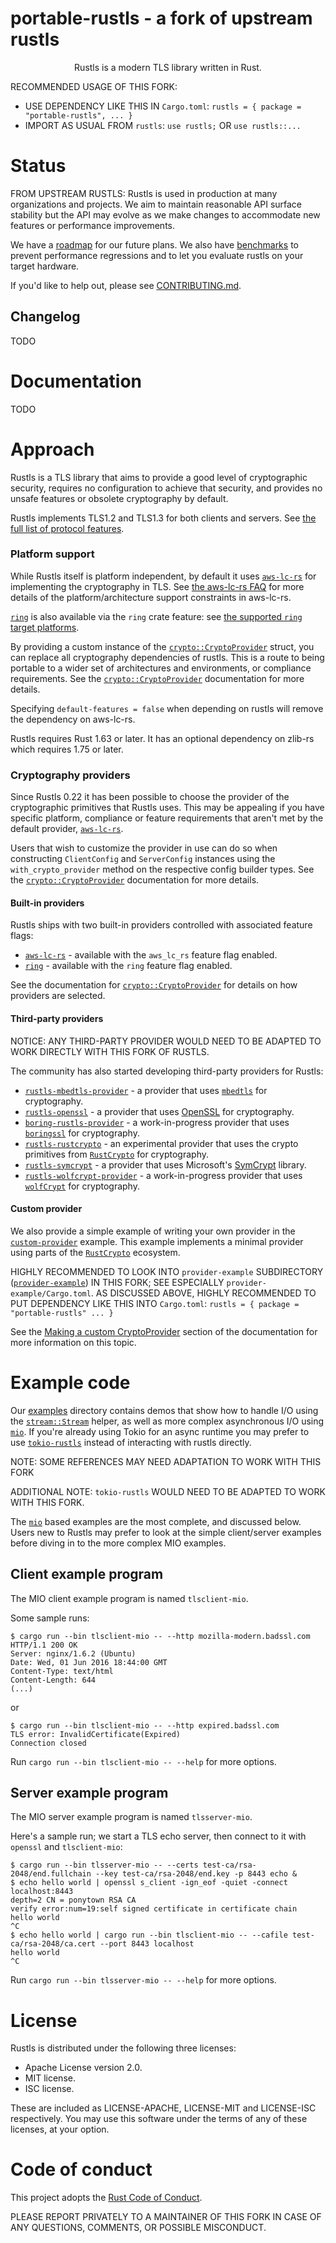 <!-- TODO(portable-rustls) UPDATE FOR THIS FORK:
<p align="center">
  <img width="460" height="300" src="https://raw.githubusercontent.com/rustls/rustls/main/admin/rustls-logo-web.png">
</p>
-- -->

<!-- TODO(portable-rustls) UPDATE INFO & LINKS BELOW FOR THIS FORK -->

# portable-rustls - a fork of upstream rustls

<p align="center">
Rustls is a modern TLS library written in Rust.
</p>

<!-- TODO(portable-rustls) CLEANUP & IMPROVE NOTE FOR THIS FORK -->
RECOMMENDED USAGE OF THIS FORK:
* USE DEPENDENCY LIKE THIS IN `Cargo.toml`: `rustls = { package = "portable-rustls", ... }`
* IMPORT AS USUAL FROM `rustls`: `use rustls;` OR `use rustls::...`

# Status

<!-- TODO(portable-rustls) UPDATE & CLEAN UP INFO FOR THIS FORK -->
FROM UPSTREAM RUSTLS:
Rustls is used in production at many organizations and projects. We aim to maintain
reasonable API surface stability but the API may evolve as we make changes to accommodate
new features or performance improvements.

We have a [roadmap](ROADMAP.md) for our future plans. We also have [benchmarks](BENCHMARKING.md) to
prevent performance regressions and to let you evaluate rustls on your target hardware.

If you'd like to help out, please see [CONTRIBUTING.md](CONTRIBUTING.md).

<!-- TODO(portable-rustls) UPDATE INFO FOR THIS FORK:
[![Build Status](https://github.com/rustls/rustls/actions/workflows/build.yml/badge.svg?branch=main)](https://github.com/rustls/rustls/actions/workflows/build.yml?query=branch%3Amain)
[![Coverage Status (codecov.io)](https://codecov.io/gh/rustls/rustls/branch/main/graph/badge.svg)](https://codecov.io/gh/rustls/rustls/)
[![Documentation](https://docs.rs/rustls/badge.svg)](https://docs.rs/rustls/)
[![Chat](https://img.shields.io/discord/976380008299917365?logo=discord)](https://discord.gg/MCSB76RU96)
[![OpenSSF Best Practices](https://www.bestpractices.dev/projects/9034/badge)](https://www.bestpractices.dev/projects/9034)
-- -->

## Changelog

<!-- TODO(portable-rustls) UPDATE INFO FOR THIS FORK -->
TODO

<!-- TODO(portable-rustls) UPDATE INFO FOR THIS FORK:
The detailed list of changes in each release can be found at
https://github.com/rustls/rustls/releases.
-- -->

# Documentation

<!-- TODO(portable-rustls) UPDATE INFO FOR THIS FORK -->
TODO

<!-- TODO(portable-rustls) UPDATE FOR THIS FORK:
https://docs.rs/rustls/
-- -->

# Approach

<!-- TODO(portable-rustls) UPDATE INFO FOR THIS FORK -->
Rustls is a TLS library that aims to provide a good level of cryptographic security,
requires no configuration to achieve that security, and provides no unsafe features or
obsolete cryptography by default.

<!-- TODO(portable-rustls) UPDATE INFO FOR THIS FORK -->
Rustls implements TLS1.2 and TLS1.3 for both clients and servers. See [the full
list of protocol features](https://docs.rs/rustls/latest/rustls/manual/_04_features/index.html).

### Platform support

While Rustls itself is platform independent, by default it uses [`aws-lc-rs`] for implementing
the cryptography in TLS.  See [the aws-lc-rs FAQ][aws-lc-rs-platforms-faq] for more details of the
platform/architecture support constraints in aws-lc-rs.

[`ring`] is also available via the `ring` crate feature: see
[the supported `ring` target platforms][ring-target-platforms].

By providing a custom instance of the [`crypto::CryptoProvider`] struct, you
can replace all cryptography dependencies of rustls.  This is a route to being portable
to a wider set of architectures and environments, or compliance requirements.  See the
[`crypto::CryptoProvider`] documentation for more details.

Specifying `default-features = false` when depending on rustls will remove the
dependency on aws-lc-rs.

Rustls requires Rust 1.63 or later. It has an optional dependency on zlib-rs which requires 1.75 or later.

[ring-target-platforms]: https://github.com/briansmith/ring/blob/2e8363b433fa3b3962c877d9ed2e9145612f3160/include/ring-core/target.h#L18-L64
[`crypto::CryptoProvider`]: https://docs.rs/rustls/latest/rustls/crypto/struct.CryptoProvider.html
[`ring`]: https://crates.io/crates/ring
[aws-lc-rs-platforms-faq]: https://aws.github.io/aws-lc-rs/faq.html#can-i-run-aws-lc-rs-on-x-platform-or-architecture
[`aws-lc-rs`]: https://crates.io/crates/aws-lc-rs

### Cryptography providers

Since Rustls 0.22 it has been possible to choose the provider of the cryptographic primitives
that Rustls uses. This may be appealing if you have specific platform, compliance or feature
requirements that aren't met by the default provider, [`aws-lc-rs`].

Users that wish to customize the provider in use can do so when constructing `ClientConfig`
and `ServerConfig` instances using the `with_crypto_provider` method on the respective config
builder types. See the [`crypto::CryptoProvider`] documentation for more details.

#### Built-in providers

Rustls ships with two built-in providers controlled with associated feature flags:

* [`aws-lc-rs`] - available with the `aws_lc_rs` feature flag enabled.
* [`ring`] - available with the `ring` feature flag enabled.

See the documentation for [`crypto::CryptoProvider`] for details on how providers are
selected.

#### Third-party providers

<!-- TODO(portable-rustls) CLEANUP THIS NOTICE & IMPROVE THE INFO HERE: -->
NOTICE: ANY THIRD-PARTY PROVIDER WOULD NEED TO BE ADAPTED TO WORK DIRECTLY WITH THIS FORK OF RUSTLS.

The community has also started developing third-party providers for Rustls:

* [`rustls-mbedtls-provider`] - a provider that uses [`mbedtls`] for cryptography.
* [`rustls-openssl`] - a provider that uses [OpenSSL] for cryptography.
* [`boring-rustls-provider`] - a work-in-progress provider that uses [`boringssl`] for
cryptography.
* [`rustls-rustcrypto`] - an experimental provider that uses the crypto primitives
from [`RustCrypto`] for cryptography.
* [`rustls-symcrypt`] - a provider that uses Microsoft's [SymCrypt] library.
* [`rustls-wolfcrypt-provider`] - a work-in-progress provider that uses [`wolfCrypt`] for cryptography.

[`rustls-mbedtls-provider`]: https://github.com/fortanix/rustls-mbedtls-provider
[`mbedtls`]: https://github.com/Mbed-TLS/mbedtls
[`rustls-openssl`]: https://github.com/tofay/rustls-openssl
[OpenSSL]: https://openssl-library.org/
[`rustls-symcrypt`]: https://github.com/microsoft/rustls-symcrypt
[SymCrypt]: https://github.com/microsoft/SymCrypt
[`boring-rustls-provider`]: https://github.com/janrueth/boring-rustls-provider
[`boringssl`]: https://github.com/google/boringssl
[`rustls-rustcrypto`]: https://github.com/RustCrypto/rustls-rustcrypto
[`RustCrypto`]: https://github.com/RustCrypto
[`rustls-wolfcrypt-provider`]: https://github.com/wolfSSL/rustls-wolfcrypt-provider
[`wolfCrypt`]: https://www.wolfssl.com/products/wolfcrypt

#### Custom provider

<!-- TODO(portable-rustls) UPDATE INFO BELOW AS MAY BE NEEDED FOR THIS FORK -->

We also provide a simple example of writing your own provider in the [`custom-provider`]
example. This example implements a minimal provider using parts of the [`RustCrypto`]
ecosystem.

<!-- TODO(portable-rustls) CLEANUP THIS NOTE & IMPROVE THE INFO HERE: -->
HIGHLY RECOMMENDED TO LOOK INTO `provider-example` SUBDIRECTORY ([`provider-example`](provider-example/)) IN THIS FORK; SEE ESPECIALLY `provider-example/Cargo.toml`.
AS DISCUSSED ABOVE, HIGHLY RECOMMENDED TO PUT DEPENDENCY LIKE THIS INTO `Cargo.toml`: `rustls = { package = "portable-rustls" ... }`

See the [Making a custom CryptoProvider] section of the documentation for more information
on this topic.

<!-- TODO(portable-rustls) UPDATE WITH BETTER REFERENCES FOR THIS FORK: -->
[`custom-provider`]: https://github.com/rustls/rustls/tree/main/provider-example/
[`RustCrypto`]: https://github.com/RustCrypto
[Making a custom CryptoProvider]: https://docs.rs/rustls/latest/rustls/crypto/struct.CryptoProvider.html#making-a-custom-cryptoprovider

# Example code

Our [examples] directory contains demos that show how to handle I/O using the
[`stream::Stream`] helper, as well as more complex asynchronous I/O using [`mio`].
If you're already using Tokio for an async runtime you may prefer to use
[`tokio-rustls`] instead of interacting with rustls directly.

<!-- TODO(portable-rustls) CLEANUP THIS NOTE & IMPROVE THE INFO HERE: -->
NOTE: SOME REFERENCES MAY NEED ADAPTATION TO WORK WITH THIS FORK

<!-- TODO(portable-rustls) CLEANUP THIS NOTE & IMPROVE THE INFO HERE: -->
ADDITIONAL NOTE: `tokio-rustls` WOULD NEED TO BE ADAPTED TO WORK WITH THIS FORK.

The [`mio`] based examples are the most complete, and discussed below. Users
new to Rustls may prefer to look at the simple client/server examples before
diving in to the more complex MIO examples.

[examples]: examples/
[`stream::Stream`]: https://docs.rs/rustls/latest/rustls/struct.Stream.html
[`mio`]: https://docs.rs/mio/latest/mio/
[`tokio-rustls`]: https://docs.rs/tokio-rustls/latest/tokio_rustls/

## Client example program

The MIO client example program is named `tlsclient-mio`.

Some sample runs:

```
$ cargo run --bin tlsclient-mio -- --http mozilla-modern.badssl.com
HTTP/1.1 200 OK
Server: nginx/1.6.2 (Ubuntu)
Date: Wed, 01 Jun 2016 18:44:00 GMT
Content-Type: text/html
Content-Length: 644
(...)
```

or

```
$ cargo run --bin tlsclient-mio -- --http expired.badssl.com
TLS error: InvalidCertificate(Expired)
Connection closed
```

Run `cargo run --bin tlsclient-mio -- --help` for more options.

## Server example program

The MIO server example program is named `tlsserver-mio`.

Here's a sample run; we start a TLS echo server, then connect to it with
`openssl` and `tlsclient-mio`:

```
$ cargo run --bin tlsserver-mio -- --certs test-ca/rsa-2048/end.fullchain --key test-ca/rsa-2048/end.key -p 8443 echo &
$ echo hello world | openssl s_client -ign_eof -quiet -connect localhost:8443
depth=2 CN = ponytown RSA CA
verify error:num=19:self signed certificate in certificate chain
hello world
^C
$ echo hello world | cargo run --bin tlsclient-mio -- --cafile test-ca/rsa-2048/ca.cert --port 8443 localhost
hello world
^C
```

Run `cargo run --bin tlsserver-mio -- --help` for more options.

# License

<!-- TODO(portable-rustls) UPDATE HERE & IN LICENSE FILES AS MAY BE NEEDED FOR THIS FORK -->
Rustls is distributed under the following three licenses:

- Apache License version 2.0.
- MIT license.
- ISC license.

These are included as LICENSE-APACHE, LICENSE-MIT and LICENSE-ISC
respectively.  You may use this software under the terms of any
of these licenses, at your option.

<!-- TODO(portable-rustls) UPDATE INFO FOR THIS FORK:
# Project Membership

- Joe Birr-Pixton ([@ctz], Project Founder - full-time funded by [Prossimo])
- Dirkjan Ochtman ([@djc], Co-maintainer)
- Daniel McCarney ([@cpu], Co-maintainer)
- Josh Aas ([@bdaehlie], Project Management)

[@ctz]: https://github.com/ctz
[@djc]: https://github.com/djc
[@cpu]: https://github.com/cpu
[@bdaehlie]: https://github.com/bdaehlie
[Prossimo]: https://www.memorysafety.org/initiative/rustls/
-- -->

# Code of conduct

This project adopts the [Rust Code of Conduct](https://www.rust-lang.org/policies/code-of-conduct).
<!-- TODO(portable-rustls) UPDATE INFO FOR THIS FORK:
Please email rustls-mod@googlegroups.com to report any instance of misconduct, or if you
have any comments or questions on the Code of Conduct.
-- -->
<!-- TODO(portable-rustls) CLEANUP & UPDATE WITH MORE SPECIFIC INFO FOR THIS FORK: -->
PLEASE REPORT PRIVATELY TO A MAINTAINER OF THIS FORK IN CASE OF ANY QUESTIONS, COMMENTS, OR POSSIBLE MISCONDUCT.

